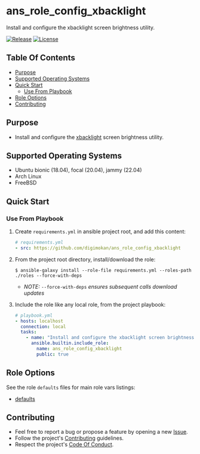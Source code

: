 # ans_role_config_xbacklight

Install and configure the xbacklight screen brightness utility.

[![Release](https://img.shields.io/github/release/digimokan/ans_role_config_xbacklight.svg?label=release)](https://github.com/digimokan/ans_role_config_xbacklight/releases/latest "Latest Release Notes")
[![License](https://img.shields.io/badge/license-MIT-blue.svg?label=license)](LICENSE.md "Project License")

## Table Of Contents

* [Purpose](#purpose)
* [Supported Operating Systems](#supported-operating-systems)
* [Quick Start](#quick-start)
    * [Use From Playbook](#use-from-playbook)
* [Role Options](#role-options)
* [Contributing](#contributing)

## Purpose

* Install and configure the [xbacklight](https://xorg.freedesktop.org/wiki/)
  screen brightness utility.

## Supported Operating Systems

* Ubuntu bionic (18.04), focal (20.04), jammy (22.04)
* Arch Linux
* FreeBSD

## Quick Start

### Use From Playbook

1. Create `requirements.yml` in ansible project root, and add this content:

   ```yaml
   # requirements.yml
   - src: https://github.com/digimokan/ans_role_config_xbacklight
   ```

2. From the project root directory, install/download the role:

   ```shell
   $ ansible-galaxy install --role-file requirements.yml --roles-path ./roles --force-with-deps
   ```

   * _NOTE:_ `--force-with-deps` _ensures subsequent calls download updates_

3. Include the role like any local role, from the project playbook:

   ```yaml
   # playbook.yml
   - hosts: localhost
     connection: local
     tasks:
       - name: "Install and configure the xbacklight screen brightness utility"
         ansible.builtin.include_role:
           name: ans_role_config_xbacklight
           public: true
   ```

## Role Options

See the role `defaults` files for main role vars listings:

  * [defaults](../defaults/main/)

## Contributing

* Feel free to report a bug or propose a feature by opening a new
  [Issue](https://github.com/digimokan/ans_role_config_xbacklight/issues).
* Follow the project's [Contributing](CONTRIBUTING.md) guidelines.
* Respect the project's [Code Of Conduct](CODE_OF_CONDUCT.md).

